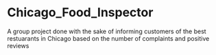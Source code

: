 # Chicago_Food_Inspector
 A group project done with the sake of informing customers of the best restuarants in Chicago based on the number of complaints and positive reviews
